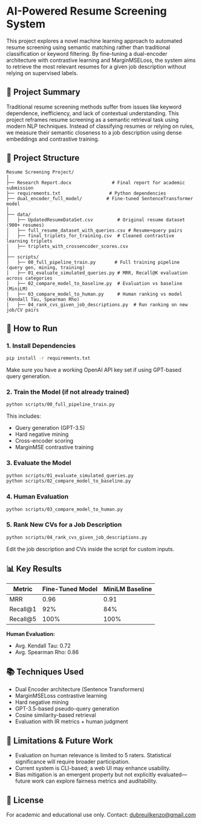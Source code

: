 # AI-Powered Resume Screening System

This project explores a novel machine learning approach to automated resume screening using semantic matching rather than traditional classification or keyword filtering. By fine-tuning a dual-encoder architecture with contrastive learning and MarginMSELoss, the system aims to retrieve the most relevant resumes for a given job description without relying on supervised labels.

## 🧠 Project Summary

Traditional resume screening methods suffer from issues like keyword dependence, inefficiency, and lack of contextual understanding. This project reframes resume screening as a semantic retrieval task using modern NLP techniques. Instead of classifying resumes or relying on rules, we measure their semantic closeness to a job description using dense embeddings and contrastive training.

## 📁 Project Structure

```
Resume Screening Project/
│
├── Research Report.docx               # Final report for academic submission
├── requirements.txt                  # Python dependencies
├── dual_encoder_full_model/         # Fine-tuned SentenceTransformer model
│
├── data/
│   ├── UpdatedResumeDataSet.csv         # Original resume dataset (900+ resumes)
│   ├── full_resume_dataset_with_queries.csv # Resume+query pairs
│   ├── final_triplets_for_training.csv  # Cleaned contrastive learning triplets
│   ├── triplets_with_crossencoder_scores.csv
│
├── scripts/
│   ├── 00_full_pipeline_train.py       # Full training pipeline (query gen, mining, training)
│   ├── 01_evaluate_simulated_queries.py # MRR, Recall@K evaluation across categories
│   ├── 02_compare_model_to_baseline.py  # Evaluation vs baseline (MiniLM)
│   ├── 03_compare_model_to_human.py     # Human ranking vs model (Kendall Tau, Spearman Rho)
│   ├── 04_rank_cvs_given_job_descriptions.py  # Run ranking on new job/CV pairs
```

## 🚀 How to Run

### 1. Install Dependencies

```bash
pip install -r requirements.txt
```

Make sure you have a working OpenAI API key set if using GPT-based query generation.

### 2. Train the Model (if not already trained)

```bash
python scripts/00_full_pipeline_train.py
```

This includes:
- Query generation (GPT-3.5)
- Hard negative mining
- Cross-encoder scoring
- MarginMSE contrastive training

### 3. Evaluate the Model

```bash
python scripts/01_evaluate_simulated_queries.py
python scripts/02_compare_model_to_baseline.py
```

### 4. Human Evaluation

```bash
python scripts/03_compare_model_to_human.py
```

### 5. Rank New CVs for a Job Description

```bash
python scripts/04_rank_cvs_given_job_descriptions.py
```

Edit the job description and CVs inside the script for custom inputs.

## 📊 Key Results

| Metric           | Fine-Tuned Model | MiniLM Baseline |
|------------------|------------------|------------------|
| MRR              | 0.96             | 0.91             |
| Recall@1         | 92%              | 84%              |
| Recall@5         | 100%             | 100%             |

**Human Evaluation:**
- Avg. Kendall Tau: 0.72
- Avg. Spearman Rho: 0.86

## 📚 Techniques Used

- Dual Encoder architecture (Sentence Transformers)
- MarginMSELoss contrastive learning
- Hard negative mining
- GPT-3.5-based pseudo-query generation
- Cosine similarity-based retrieval
- Evaluation with IR metrics + human judgment

## 📌 Limitations & Future Work

- Evaluation on human relevance is limited to 5 raters. Statistical significance will require broader participation.
- Current system is CLI-based; a web UI may enhance usability.
- Bias mitigation is an emergent property but not explicitly evaluated—future work can explore fairness metrics and auditability.

## 📄 License

For academic and educational use only. Contact: dubreuilkenzo@gmail.com